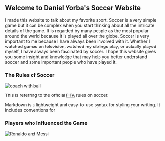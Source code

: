 ## Welcome to Daniel Yorba's Soccer Website

I made this website to talk about my favorite sport. Soccer is a very simple game but it can be complex when you start thinking about all the intricate details of the game. It is regarded by many people as the most popular around the world because it is played all over the globe. Soccer is very important to me because I have always been involved with it. Whether I watched games on television, watched my siblings play, or actually played myself, I have always been fascinated by soccer. I hope this website gives you some insight and knowledge that may help you better understand soccer and some important people who have played it.

### The Rules of Soccer
![coach with ball](https://www.lawinsport.com/media/zoo/images/Soccer_Manager_Facing_Supporters_in_the_Stadium_af7508309c2511953a5a68fc01a7f479.jpg)

This is referring to the official [FIFA](https://img.fifa.com/image/upload/khhloe2xoigyna8juxw3.pdf) rules on soccer. 

Markdown is a lightweight and easy-to-use syntax for styling your writing. It includes conventions for

### Players who Influenced the Game
![Ronaldo and Messi](https://en.as.com/futbol/imagenes/2020/08/29/internacional/1598709280_935915_1598709459_noticia_normal_recorte1.jpg)



